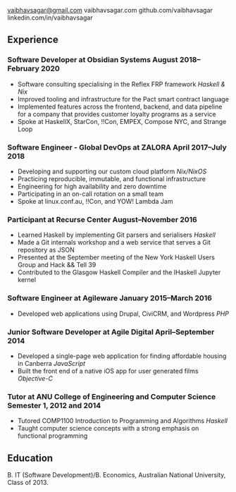 vaibhavsagar@gmail.com  vaibhavsagar.com  github.com/vaibhavsagar 
linkedin.com/in/vaibhavsagar

## Experience

### Software Developer at Obsidian Systems August 2018–February 2020

  - Software consulting specialising in the Reflex FRP framework
    *Haskell & Nix*
  - Improved tooling and infrastructure for the Pact smart contract
    language
  - Implemented features across the frontend, backend, and data pipeline
    for a company that provides customer loyalty programs as a service
  - Spoke at HaskellX, StarCon, \!\!Con, EMPEX, Compose NYC, and Strange
    Loop

### Software Engineer - Global DevOps at ZALORA April 2017–July 2018

  - Developing and supporting our custom cloud platform *Nix/NixOS*
  - Practicing reproducible, immutable, and functional infrastructure
  - Engineering for high availability and zero downtime
  - Participating in an on-call rotation on a small team
  - Spoke at linux.conf.au, \!\!Con, and YOW\! Lambda Jam

### Participant at Recurse Center August–November 2016

  - Learned Haskell by implementing Git parsers and serialisers
    *Haskell*
  - Made a Git internals workshop and a web service that serves a Git
    repository as JSON
  - Presented at the September meeting of the New York Haskell Users
    Group and Hack && Tell 39
  - Contributed to the Glasgow Haskell Compiler and the IHaskell Jupyter
    kernel

### Software Engineer at Agileware January 2015–March 2016

  - Developed web applications using Drupal, CiviCRM, and Wordpress
    *PHP*

### Junior Software Developer at Agile Digital April–September 2014

  - Developed a single-page web application for finding affordable
    housing in Canberra *JavaScript*
  - Built the front end of a native iOS app for user generated films 
    *Objective-C*

### Tutor at ANU College of Engineering and Computer Science Semester 1, 2012 and 2014

  - Tutored COMP1100 Introduction to Programming and Algorithms
    *Haskell*
  - Taught computer science concepts with a strong emphasis on
    functional programming

## Education

B. IT (Software Development)/B. Economics, Australian National
University, Class of 2013.
